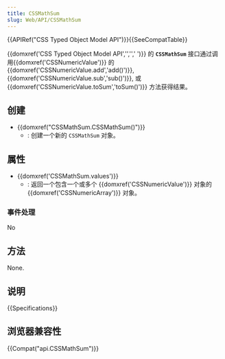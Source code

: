 ```yaml
---
title: CSSMathSum
slug: Web/API/CSSMathSum
---
```


{{APIRef("CSS Typed Object Model API")}}{{SeeCompatTable}}

{{domxref('CSS Typed Object Model API','','',' ')}} 的 **`CSSMathSum`** 接口通过调用{{domxref('CSSNumericValue')}} 的 {{domxref('CSSNumericValue.add','add()')}}, {{domxref('CSSNumericValue.sub','sub()')}}, 或 {{domxref('CSSNumericValue.toSum','toSum()')}} 方法获得结果。

## 创建

- {{domxref("CSSMathSum.CSSMathSum()")}}
  - : 创建一个新的 `CSSMathSum` 对象。

## 属性

- {{domxref('CSSMathSum.values')}}
  - : 返回一个包含一个或多个 {{domxref('CSSNumericValue')}} 对象的 {{domxref('CSSNumericArray')}} 对象。

### 事件处理

No

## 方法

None.

## 说明

{{Specifications}}

## 浏览器兼容性

{{Compat("api.CSSMathSum")}}

